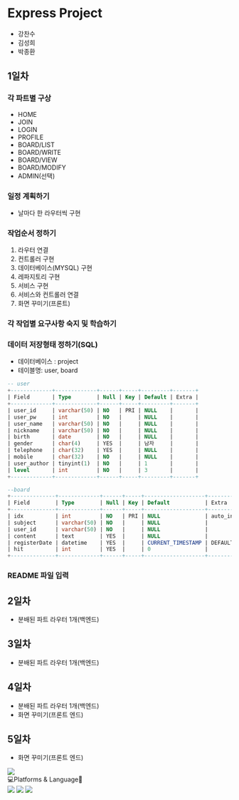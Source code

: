 # Express Project

-   강찬수
-   김성희
-   박종환

## 1일차

### 각 파트별 구상

-   HOME
-   JOIN
-   LOGIN
-   PROFILE
-   BOARD/LIST
-   BOARD/WRITE
-   BOARD/VIEW
-   BOARD/MODIFY
-   ADMIN(선택)

### 일정 계획하기

-   날마다 한 라우터씩 구현

### 작업순서 정하기

1. 라우터 연결
2. 컨트롤러 구현
3. 데이터베이스(MYSQL) 구현
4. 레파지토리 구현
5. 서비스 구현
6. 서비스와 컨트롤러 연결
7. 화면 꾸미기(프론트)

### 각 작업별 요구사항 숙지 및 학습하기

### 데이터 저장형태 정하기(SQL)

-   데이터베이스 : project
-   테이블명: user, board

```sql
-- user
+-------------+-------------+------+-----+---------+-------+
| Field       | Type        | Null | Key | Default | Extra |
+-------------+-------------+------+-----+---------+-------+
| user_id     | varchar(50) | NO   | PRI | NULL    |       |
| user_pw     | int         | NO   |     | NULL    |       |
| user_name   | varchar(50) | NO   |     | NULL    |       |
| nickname    | varchar(50) | NO   |     | NULL    |       |
| birth       | date        | NO   |     | NULL    |       |
| gender      | char(4)     | YES  |     | 남자     |       |
| telephone   | char(32)    | YES  |     | NULL    |       |
| mobile      | char(32)    | NO   |     | NULL    |       |
| user_author | tinyint(1)  | NO   |     | 1       |       |
| level       | int         | NO   |     | 3       |       |
+-------------+-------------+------+-----+---------+-------+
```

```sql
--board
+--------------+-------------+------+-----+-------------------+-------------------+
| Field        | Type        | Null | Key | Default           | Extra             |
+--------------+-------------+------+-----+-------------------+-------------------+
| idx          | int         | NO   | PRI | NULL              | auto_increment    |
| subject      | varchar(50) | NO   |     | NULL              |                   |
| user_id      | varchar(50) | NO   |     | NULL              |                   |
| content      | text        | YES  |     | NULL              |                   |
| registerDate | datetime    | YES  |     | CURRENT_TIMESTAMP | DEFAULT_GENERATED |
| hit          | int         | YES  |     | 0                 |                   |
+--------------+-------------+------+-----+-------------------+-------------------+
```

### README 파일 입력

## 2일차

-   분배된 파트 라우터 1개(백엔드)

## 3일차

-   분배된 파트 라우터 1개(백엔드)

## 4일차

-   분배된 파트 라우터 1개(백엔드)
-   화면 꾸미기(프론트 엔드)

## 5일차

-   화면 꾸미기(프론트 엔드)


<!-- team name -->
<img src="https://capsule-render.vercel.app/api?type=waving&color=auto&height=200&section=header&text=team5&fontSize=90" />


<div>💻Platforms & Language🧾</div>
<div>
    <img src="https://img.shields.io/badge/MySQL-4479A1?style=flat&logo=MySQL&logoColor=white" />
    <img src="https://img.shields.io/badge/HTML5-E34F26?style=flat&logo=HTML5&logoColor=white" />
    <img src="https://img.shields.io/badge/CSS3-1572B6?style=flat&logo=CSS3&logoColor=white" />
</div>